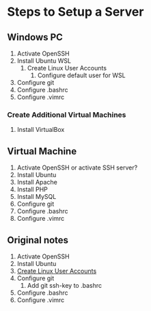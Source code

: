 # Steps to Setup a Server

## Windows PC

1. Activate OpenSSH
2. Install Ubuntu WSL
   1. Create Linux User Accounts
      1. Configure default user for WSL
3. Configure git
4. Configure .bashrc
5. Configure .vimrc

### Create Additional Virtual Machines

1. Install VirtualBox

## Virtual Machine

1. Activate OpenSSH or activate SSH server?
2. Install Ubuntu
3. Install Apache
4. Install PHP
5. Install MySQL
6. Configure git
7. Configure .bashrc
8. Configure .vimrc



## Original notes

1.  Activate OpenSSH
2. Install Ubuntu
3. [Create Linux User Accounts](linux/manage-users.md)
4. Configure git
    1. Add git ssh-key to .bashrc
5. Configure .bashrc
6. Configure .vimrc